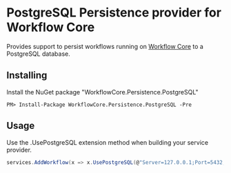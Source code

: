 # PostgreSQL Persistence provider for Workflow Core

Provides support to persist workflows running on [Workflow Core](../../README.md) to a PostgreSQL database.

## Installing

Install the NuGet package "WorkflowCore.Persistence.PostgreSQL"

```
PM> Install-Package WorkflowCore.Persistence.PostgreSQL -Pre
```

## Usage

Use the .UsePostgreSQL extension method when building your service provider.

```C#
services.AddWorkflow(x => x.UsePostgreSQL(@"Server=127.0.0.1;Port=5432;Database=workflow;User Id=postgres;Password=password;", true, true));
```
